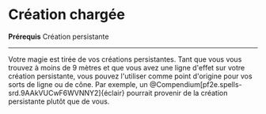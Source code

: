 # Création chargée

<p><span id="ctl00_MainContent_DetailedOutput"><strong>Prérequis</strong> Création persistante<br></span></p>
<hr>
<p>Votre magie est tirée de vos créations persistantes. Tant que vous vous trouvez à moins de 9 mètres et que vous avez une ligne d'effet sur votre création persistante, vous pouvez l'utiliser comme point d'origine pour vos sorts de ligne ou de cône. Par exemple, un @Compendium[pf2e.spells-srd.9AAkVUCwF6WVNNY2]{éclair} pourrait provenir de la création persistante plutôt que de vous.</p>